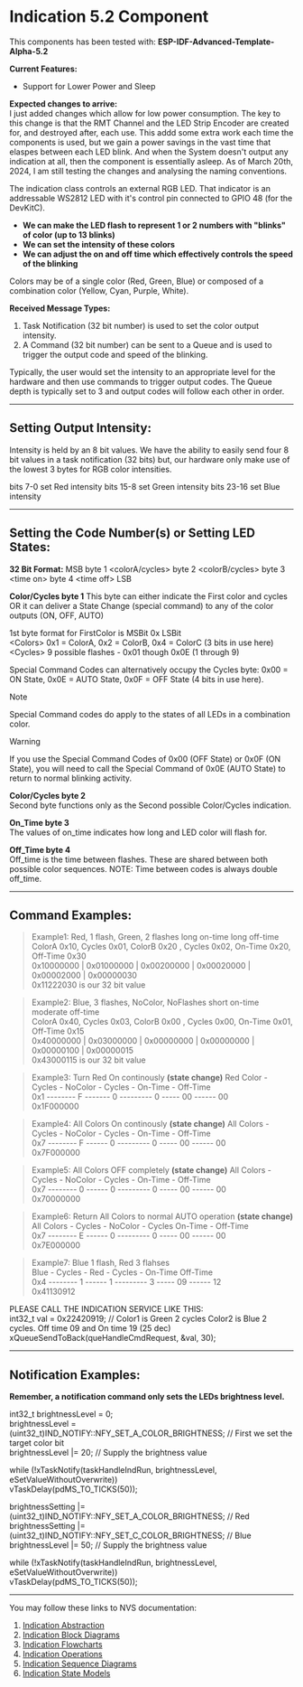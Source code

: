 # Indication 5.2 Component

This components has been tested with: **ESP-IDF-Advanced-Template-Alpha-5.2**  

**Current Features:**
* Support for Lower Power and Sleep

**Expected changes to arrive:**   
I just added changes which allow for low power consumption.  The key to this change is that the RMT Channel and the LED Strip Encoder are created for, and destroyed after, each use.   This addd some extra work each time the components is used, but we gain a power savings in the vast time that elaspes between each LED blink.   And when the System doesn't output any indication at all, then the component is essentially asleep.  As of March 20th, 2024, I am still testing the changes and analysing the naming conventions.

The indication class controls an external RGB LED.  That indicator is an addressable WS2812 LED with it's control pin connected to GPIO 48 (for the DevKitC).

* **We can make the LED flash to represent 1 or 2 numbers with "blinks" of color (up to 13 blinks)**  
* **We can set the intensity of these colors**  
* **We can adjust the on and off time which effectively controls the speed of the blinking**  

Colors may be of a single color (Red, Green, Blue) or composed of a combination color (Yellow, Cyan, Purple, White).

**Received Message Types:**

1) Task Notification (32 bit number) is used to set the color output intensity.  
2) A Command (32 bit number) can be sent to a Queue and is used to trigger the output code and speed of the blinking.  

Typically, the user would set the intensity to an appropriate level for the hardware and then use commands to trigger output codes.  The Queue depth is typically set to 3 and output codes will follow each other in order.
___  
## Setting Output Intensity:  
Intensity is held by an 8 bit values.  We have the ability to easily send four 8 bit values in a task notification (32 bits) but, our hardware only make use of the lowest 3 bytes for RGB color intensities.

bits  7-0  set Red   intensity
bits 15-8  set Green intensity
bits 23-16 set Blue  intensity
___  
## Setting the Code Number(s) or Setting LED States:  

**32 Bit Format:**
MSB byte 1 \<colorA/cycles\>  byte 2 \<colorB/cycles\>  byte 3 \<time on\>  byte 4 \<time off\> LSB

**Color/Cycles byte 1**
This byte can either indicate the First color and cycles OR it can deliver a State Change (special command) to any of the color outputs (ON, OFF, AUTO)

1st byte format for FirstColor is   MSBit  0x<Colors><Cycles>  LSBit  
\<Colors\>   0x1 = ColorA, 0x2 = ColorB, 0x4 = ColorC (3 bits in use here)  
\<Cycles\>   9 possible flashes - 0x01 though 0x0E (1 through 9) 

Special Command Codes can alternatively occupy the Cycles byte: 0x00 = ON State, 0x0E = AUTO State, 0x0F = OFF State (4 bits in use here).

> [!NOTE]  
>Special Command codes do apply to the states of all LEDs in a combination color.  

> [!WARNING]  
>If you use the Special Command Codes of 0x00 (OFF State) or 0x0F (ON State), you will need to call the Special Command of 0x0E (AUTO State) to return to normal blinking activity.  

**Color/Cycles byte 2**  
Second byte functions only as the Second possible Color/Cycles indication.  

**On_Time byte 3**  
The values of on_time indicates how long and LED color will flash for.

**Off_Time byte 4**  
 Off_time is the time between flashes.  These are shared between both possible color sequences.  NOTE:  Time between codes is always double off_time.
___  
## Command Examples: 

>Example1: Red, 1 flash, Green, 2 flashes long on-time long off-time  
>ColorA 0x10, Cycles 0x01, ColorB 0x20 , Cycles 0x02, On-Time 0x20, Off-Time 0x30  
>0x10000000 | 0x01000000 | 0x00200000 | 0x00020000 | 0x00002000 | 0x00000030  
>0x11222030 is our 32 bit value

>Example2: Blue, 3 flashes, NoColor, NoFlashes  short on-time moderate off-time  
>ColorA 0x40, Cycles 0x03, ColorB 0x00 , Cycles 0x00, On-Time 0x01, Off-Time 0x15  
>0x40000000 | 0x03000000 | 0x00000000 | 0x00000000 | 0x00000100 | 0x00000015  
>0x43000115 is our 32 bit value

>Example3: Turn Red On continously  **(state change)**
>Red Color - Cycles - NoColor - Cycles - On-Time - Off-Time  
>0x1 -------- F ------- 0 --------- 0 ----- 00 ------ 00  
>0x1F000000 

>Example4: All Colors On continously  **(state change)**
>All Colors - Cycles - NoColor - Cycles - On-Time - Off-Time  
>0x7 -------- F ------ 0 --------- 0 ----- 00 ------ 00  
>0x7F000000 

>Example5: All Colors OFF completely  **(state change)**
>All Colors - Cycles - NoColor - Cycles - On-Time - Off-Time  
>0x7 -------- 0 ------ 0 --------- 0 ----- 00 ------ 00  
>0x70000000  

>Example6: Return All Colors to normal AUTO operation  **(state change)**
>All Colors - Cycles - NoColor - Cycles On-Time - Off-Time  
>0x7 -------- E ------ 0 --------- 0 ----- 00 ------ 00  
>0x7E000000  

>Example7: Blue 1 flash, Red 3 flahses  
>Blue - Cycles - Red - Cycles - On-Time  Off-Time  
>0x4 -------- 1 ------ 1 --------- 3 ----- 09 ------ 12  
>0x41130912  

PLEASE CALL THE INDICATION SERVICE LIKE THIS:  
int32_t val = 0x22420919; // Color1 is Green 2 cycles Color2 is Blue 2 cycles. Off time 09 and On time 19 (25 dec)  
xQueueSendToBack(queHandleCmdRequest, &val, 30);  
___  
## Notification Examples: 

**Remember, a notification command only sets the LEDs brightness level.**  

int32_t brightnessLevel = 0;  
brightnessLevel = (uint32_t)IND_NOTIFY::NFY_SET_A_COLOR_BRIGHTNESS; // First we set the target color bit  
brightnessLevel |= 20;                                          // Supply the brightness value  

while (!xTaskNotify(taskHandleIndRun, brightnessLevel, eSetValueWithoutOverwrite))  
     vTaskDelay(pdMS_TO_TICKS(50));  

brightnessSetting |= (uint32_t)IND_NOTIFY::NFY_SET_A_COLOR_BRIGHTNESS; // Red
brightnessSetting |= (uint32_t)IND_NOTIFY::NFY_SET_C_COLOR_BRIGHTNESS; // Blue
brightnessLevel |= 50;                                             // Supply the brightness value  

while (!xTaskNotify(taskHandleIndRun, brightnessLevel, eSetValueWithoutOverwrite))  
     vTaskDelay(pdMS_TO_TICKS(50));
___  
You may follow these links to NVS documentation:
1) [Indication Abstraction](./src/indication/docs/ind_abstractions.md)
2) [Indication Block Diagrams](./src/indication/docs/ind_blocks.md)
3) [Indication Flowcharts](./src/indication/docs/ind_flowcharts.md)
4) [Indication Operations](./src/indication/docs/ind_operations.md)
5) [Indication Sequence Diagrams](./src/indication/docs/ind_sequences.md)
6) [Indication State Models](./src/indication/docs/ind_state_models.md)